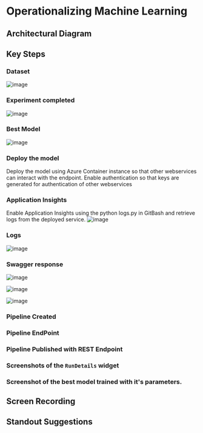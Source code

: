 # Operationalizing Machine Learning


## Architectural Diagram

## Key Steps

### Dataset
![image](https://github.com/saxenam06/Operationalizing-Machine-Learning/assets/83720464/1165d818-d992-446a-90ac-bcf2c942bb09)

### Experiment completed
![image](https://github.com/saxenam06/Operationalizing-Machine-Learning/assets/83720464/6671f990-4ab3-4fc9-95c5-965830904059)

### Best Model
![image](https://github.com/saxenam06/Operationalizing-Machine-Learning/assets/83720464/0618eb6e-aa66-4798-86f6-96891bb1b747)

### Deploy the model
Deploy the model using Azure Container instance so that other webservices can interact with the endpoint. Enable authentication so that keys are generated for authentication of other webservices

### Application Insights
Enable Application Insights using the python logs.py in GitBash and retrieve logs from the deployed service. 
![image](https://github.com/saxenam06/Operationalizing-Machine-Learning/assets/83720464/d336fba5-15cd-4674-8915-cdf5d6e48fe4)

### Logs
![image](https://github.com/saxenam06/Operationalizing-Machine-Learning/assets/83720464/167cdb12-6367-438a-acbe-c76034ddf0dc)

### Swagger response

![image](https://github.com/saxenam06/Operationalizing-Machine-Learning/assets/83720464/afcfa207-37f5-4788-9eb8-beddf312373f)

![image](https://github.com/saxenam06/Operationalizing-Machine-Learning/assets/83720464/43bc95a0-489d-44a2-9287-4ee5ce628e4a)

![image](https://github.com/saxenam06/Operationalizing-Machine-Learning/assets/83720464/01bcef19-5265-40cf-9684-517b782c91d0)


### Pipeline Created

### Pipeline EndPoint

### Pipeline Published with REST Endpoint

### Screenshots of the `RunDetails` widget

### Screenshot of the best model trained with it's parameters.

## Screen Recording

## Standout Suggestions
